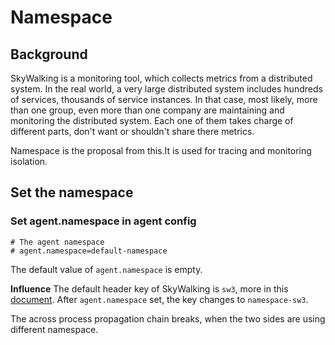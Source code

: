 # Namespace

## Background
SkyWalking is a monitoring tool, which collects metrics from a distributed system. In the real world, a very large distributed system
includes hundreds of services, thousands of service instances. In that case, most likely, more than one group, 
even more than one company are maintaining and monitoring the distributed system. Each one of them takes charge of different parts,
don't want or shouldn't share there metrics.

Namespace is the proposal from this.It is used for tracing and monitoring isolation.

## Set the namespace
### Set agent.namespace in agent config
```properties
# The agent namespace
# agent.namespace=default-namespace
``` 

The default value of `agent.namespace` is empty. 

**Influence**
The default header key of SkyWalking is `sw3`, more in this [document](../../../protocols/Skywalking-Cross-Process-Propagation-Headers-Protocol-v1.md).
After `agent.namespace` set, the key changes to `namespace-sw3`.

The across process propagation chain breaks, when the two sides are using different namespace.
